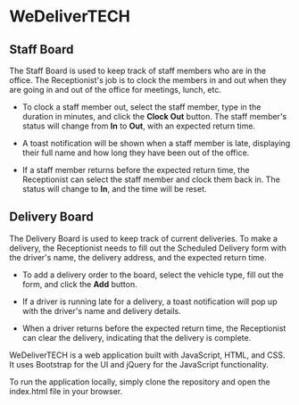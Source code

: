 # WeDeliverTECH

## Staff Board

The Staff Board is used to keep track of staff members who are in the office. The Receptionist's job is to clock the members in and out when they are going in and out of the office for meetings, lunch, etc.

- To clock a staff member out, select the staff member, type in the duration in minutes, and click the **Clock Out** button. The staff member's status will change from **In** to **Out**, with an expected return time.

- A toast notification will be shown when a staff member is late, displaying their full name and how long they have been out of the office.

- If a staff member returns before the expected return time, the Receptionist can select the staff member and clock them back in. The status will change to **In**, and the time will be reset.


## Delivery Board

The Delivery Board is used to keep track of current deliveries. To make a delivery, the Receptionist needs to fill out the Scheduled Delivery form with the driver's name, the delivery address, and the expected return time.

- To add a delivery order to the board, select the vehicle type, fill out the form, and click the **Add** button.

- If a driver is running late for a delivery, a toast notification will pop up with the driver's name and delivery details.

- When a driver returns before the expected return time, the Receptionist can clear the delivery, indicating that the delivery is complete.


WeDeliverTECH is a web application built with JavaScript, HTML, and CSS. It uses Bootstrap for the UI and jQuery for the JavaScript functionality.

To run the application locally, simply clone the repository and open the index.html file in your browser.
